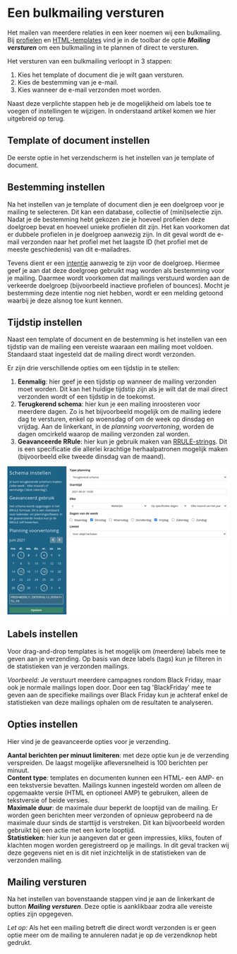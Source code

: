# Een bulkmailing versturen
Het mailen van meerdere relaties in een keer noemen wij een bulkmailing. Bij [profielen](https://ms.copernica.com/#/profiles) en [HTML-templates](https://ms.copernica.com/#/design) vind je in de toolbar de optie **_Mailing versturen_** om een bulkmailing in te plannen of direct te versturen.

Het versturen van een bulkmailing verloopt in 3 stappen:  
1. Kies het template of document die je wilt gaan versturen.
2. Kies de bestemming van je e-mail. 
3. Kies wanneer de e-mail verzonden moet worden.

Naast deze verplichte stappen heb je de mogelijkheid om labels toe te voegen of instellingen te wijzigen.
In onderstaand artikel komen we hier uitgebreid op terug.

## Template of document instellen
De eerste optie in het verzendscherm is het instellen van je template of document.

## Bestemming instellen
Na het instellen van je template of document dien je een doelgroep voor je mailing te selecteren. Dit kan een database, collectie of (mini)selectie zijn. Nadat je de bestemming hebt gekozen zie je hoeveel profielen deze doelgroep bevat en hoeveel unieke profielen dit zijn. Het kan voorkomen dat er dubbele profielen in je doelgroep aanwezig zijn. In dit geval wordt de e-mail verzonden naar het profiel met het laagste ID (het profiel met de meeste geschiedenis) van dit e-mailadres.

Tevens dient er een [intentie](./database-intentions) aanwezig te zijn voor de doelgroep. Hiermee geef je aan dat deze doelgroep gebruikt mag worden als bestemming voor je mailing. Daarmee wordt voorkomen dat mailings verstuurd worden aan de verkeerde doelgroep (bijvoorbeeld inactieve profielen of bounces). Mocht je bestemming deze intentie nog niet hebben, wordt er een melding getoond waarbij je deze alsnog toe kunt kennen.

## Tijdstip instellen
Naast een template of document en de bestemming is het instellen van een tijdstip van de mailing een vereiste waaraan een mailing moet voldoen. Standaard staat ingesteld dat de mailing direct wordt verzonden. 

Er zijn drie verschillende opties om een tijdstip in te stellen:

1. **Eenmalig**: hier geef je een tijdstip op wanneer de mailing verzonden moet worden. Dit kan het huidige tijdstip zijn als je wilt dat de mail direct verzonden wordt of een tijdstip in de toekomst.  
2. **Terugkerend schema**: hier kun je een mailing inroosteren voor meerdere dagen. Zo is het bijvoorbeeld mogelijk om de mailing iedere dag te versturen, enkel op woensdag of om de week op dinsdag en vrijdag. Aan de linkerkant, in de _planning voorvertoning_, worden de dagen omcirkeld waarop de mailing verzonden zal worden.  
3. **Geavanceerde RRule**: hier kun je gebruik maken van [RRULE-strings](https://www.copernica.com/nl/blog/post/slim-mailings-herhalen-met-rrules). Dit is een specificatie die allerlei krachtige herhaalpatronen mogelijk maken (bijvoorbeeld elke tweede dinsdag van de maand).  

![Bulkmailing schema](../images/nl/bulkmailing_schema.png)

## Labels instellen
Voor drag-and-drop templates is het mogelijk om (meerdere) labels mee te geven aan je verzending. Op basis van deze labels (tags) kun je filteren in de statistieken van je verzonden mailings. 

_Voorbeeld:_ Je verstuurt meerdere campagnes rondom Black Friday, maar ook je normale mailings lopen door. Door een tag 'BlackFriday' mee te geven aan de specifieke mailings over Black Friday kun je achteraf enkel de statistieken van deze mailings ophalen om de resultaten te analyseren.

## Opties instellen
Hier vind je de geavanceerde opties voor je verzending. 

**Aantal berichten per minuut limiteren**: met deze optie kun je de verzending verspreiden. De laagst mogelijke afleversnelheid is 100 berichten per minuut.  
**Content type**: templates en documenten kunnen een HTML- een AMP- en een tekstversie bevatten. Mailings kunnen ingesteld worden om alleen de opgemaakte versie (HTML en optioneel AMP) te gebruiken, alleen de tekstversie of beide versies.  
**Maximale duur**: de maximale duur beperkt de looptijd van de mailing. Er worden geen berichten meer verzonden of opnieuw geprobeerd na de maximale duur sinds de starttijd is verstreken. Dit kan bijvoorbeeld worden gebruikt bij een actie met een korte looptijd.  
**Statistieken**: hier kun je aangeven dat er geen impressies, kliks, fouten of klachten mogen worden geregistreerd op je mailings. In dit geval tracken wij deze gegevens niet en is dit niet inzichtelijk in de statistieken van de verzonden mailing.


## Mailing versturen
Na het instellen van bovenstaande stappen vind je aan de linkerkant de button **_Mailing versturen_**. Deze optie is aanklikbaar zodra alle vereiste opties zijn opgegeven.  

_Let op:_ Als het een mailing betreft die direct wordt verzonden is er geen optie meer om de mailing te annuleren nadat je op de verzendknop hebt gedrukt.

